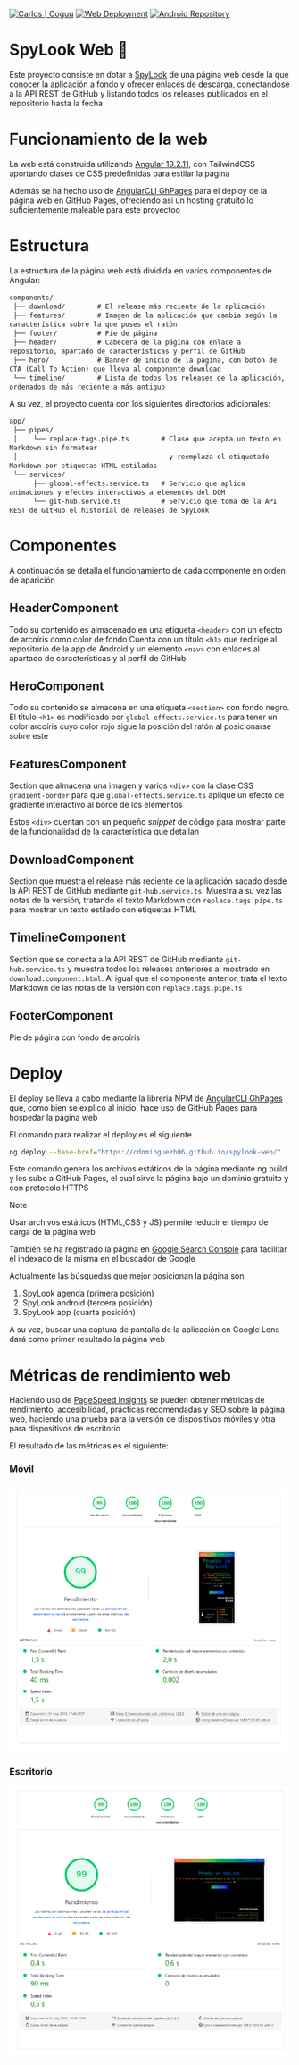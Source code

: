 [![Carlos | Coguu](https://img.shields.io/badge/Carlos-Coguu-blue)](https://github.com/cdominguezh06)
[![Web Deployment](https://img.shields.io/badge/Web-Deployment-purple?logo=angular)](https://cdominguezh06.github.io/spylook-web/)
[![Android Repository](https://img.shields.io/badge/%20Android-Repository-green?logo=android)](https://github.com/cdominguezh06/spylook)

# SpyLook Web 👀

Este proyecto consiste en dotar a [SpyLook](https://github.com/cdominguezh06/spylook) de una página web desde la que conocer la aplicación a fondo y ofrecer enlaces de descarga,
conectandose a la API REST de GitHub y listando todos los releases publicados en el repositorio hasta la fecha


# Funcionamiento de la web

La web está construida utilizando [Angular 19.2.11](https://v19.angular.dev), con TailwindCSS aportando clases de CSS predefinidas
para estilar la página

Además se ha hecho uso de [AngularCLI GhPages](https://www.npmjs.com/package/angular-cli-ghpages) para el deploy de la página web en
GitHub Pages, ofreciendo así un hosting gratuito lo suficientemente maleable para este proyectoo


# Estructura

La estructura de la página web está dividida en varios componentes de Angular:
```
components/
 ├── download/        # El release más reciente de la aplicación
 ├── features/        # Imagen de la aplicación que cambia según la característica sobre la que poses el ratón
 ├── footer/          # Pie de página
 ├── header/          # Cabecera de la página con enlace a repositorio, apartado de características y perfil de GitHub
 ├── hero/            # Banner de inicio de la página, con botón de CTA (Call To Action) que lleva al componente download
 └── timeline/        # Lista de todos los releases de la aplicación, ordenados de más reciente a más antiguo
```

A su vez, el proyecto cuenta con los siguientes directorios adicionales:

```
app/
 ├── pipes/
 │    └── replace-tags.pipe.ts        # Clase que acepta un texto en Markdown sin formatear 
 │                                      y reemplaza el etiquetado Markdown por etiquetas HTML estiladas
 └── services/
      ├── global-effects.service.ts   # Servicio que aplica animaciones y efectos interactivos a elementos del DOM
      └── git-hub.service.ts          # Servicio que toma de la API REST de GitHub el historial de releases de SpyLook
```

# Componentes

A continuación se detalla el funcionamiento de cada componente en orden de aparición

## HeaderComponent

Todo su contenido es almacenado en una etiqueta `<header>` con un efecto de arcoíris como color de fondo
Cuenta con un título `<h1>` que redirige al repositorio de la app de Android y un elemento `<nav>` con enlaces
al apartado de características y al perfil de GitHub


## HeroComponent

Todo su contenido se almacena en una etiqueta `<section>` con fondo negro. 
El título `<h1>` es modificado por `global-effects.service.ts` para tener un color arcoíris cuyo
color rojo sigue la posición del ratón al posicionarse sobre este

## FeaturesComponent

Section que almacena una imagen y varios `<div>` con la clase CSS `gradient-border` para que `global-effects.service.ts`
aplique un efecto de gradiente interactivo al borde de los elementos

Estos `<div>` cuentan con un pequeño *snippet* de código para mostrar parte de la funcionalidad de la característica que detallan

## DownloadComponent

Section que muestra el release más reciente de la aplicación sacado desde la API REST de GitHub mediante
`git-hub.service.ts`. Muestra a su vez las notas de la versión, tratando el texto Markdown con `replace.tags.pipe.ts`
para mostrar un texto estilado con etiquetas HTML

## TimelineComponent

Section que se conecta a la API REST de GitHub mediante `git-hub.service.ts` y muestra todos los releases
anteriores al mostrado en `download.component.html`. Al igual que el componente anterior, trata el texto Markdown
de las notas de la versión con `replace.tags.pipe.ts`

## FooterComponent

Pie de página con fondo de arcoíris


# Deploy

El deploy se lleva a cabo mediante la libreria NPM de [AngularCLI GhPages](https://www.npmjs.com/package/angular-cli-ghpages)
que, como bien se explicó al inicio, hace uso de GitHub Pages para hospedar la página web


El comando para realizar el deploy es el siguiente
```bash
ng deploy --base-href="https://cdominguezh06.github.io/spylook-web/"
```

Este comando genera los archivos estáticos de la página mediante ng build y los sube a GitHub Pages, el cual
sirve la página bajo un dominio gratuito y con protocolo HTTPS

> [!Note]
> Usar archivos estáticos (HTML,CSS y JS) permite reducir el tiempo de carga de la página web

También se ha registrado la página en [Google Search Console](https://search.google.com/search-console/about) para facilitar el indexado de la misma
en el buscador de Google

Actualmente las búsquedas que mejor posicionan la página son
1. SpyLook agenda (primera posición)
2. SpyLook android (tercera posición)
3. SpyLook app (cuarta posición)

A su vez, buscar una captura de pantalla de la aplicación en Google Lens dará como primer resultado la página web

# Métricas de rendimiento web

Haciendo uso de [PageSpeed Insights](https://pagespeed.web.dev) se pueden obtener métricas de rendimiento, accesibilidad,
prácticas recomendadas y SEO sobre la página web, haciendo una prueba para la versión de dispositivos móviles y otra para
dispositivos de escritorio

El resultado de las métricas es el siguiente:
### Móvil 

  ![img.png](docs/lighthouse_phone.png)

### Escritorio

  ![img.png](docs/lighthouse_desktop.png)
